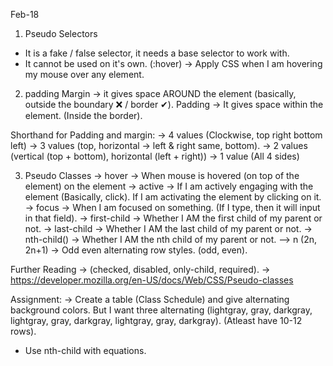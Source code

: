 Feb-18

1. Pseudo Selectors
- It is a fake / false selector, it needs a base selector to work with.
- It cannot be used on it's own.
(:hover) -> Apply CSS when I am hovering my mouse over any element.

2. padding
Margin -> it gives space AROUND the element (basically, outside the boundary ❌ / border ✔).
Padding -> It gives space within the element. (Inside the border).

Shorthand for Padding and margin:
-> 4 values (Clockwise, top right bottom left)
-> 3 values (top, horizontal -> left & right same, bottom).
-> 2 values (vertical (top + bottom), horizontal (left + right))
-> 1 value (All 4 sides)

3. Pseudo Classes
-> hover -> When mouse is hovered (on top of the element) on the element
-> active -> If I am actively engaging with the element (Basically, click). If I am activating the element by clicking on it.
-> focus -> When I am focused on something. (If I type, then it will input in that field).
-> first-child -> Whether I AM the first child of my parent or not.
-> last-child -> Whether I AM the last child of my parent or not.
-> nth-child() -> Whether I AM the nth child of my parent or not.
--> n (2n, 2n+1) -> Odd even alternating row styles. (odd, even).

Further Reading ->
(checked, disabled, only-child, required).
-> https://developer.mozilla.org/en-US/docs/Web/CSS/Pseudo-classes

Assignment:
-> Create a table (Class Schedule) and give alternating background colors. But I want three alternating (lightgray, gray, darkgray, lightgray, gray, darkgray, lightgray, gray, darkgray). (Atleast have 10-12 rows).
* Use nth-child with equations.